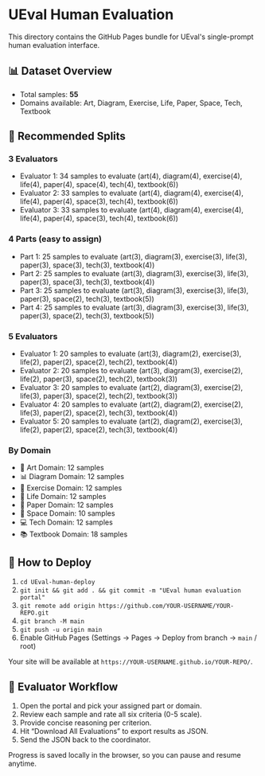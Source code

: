 # UEval Human Evaluation

This directory contains the GitHub Pages bundle for UEval's single-prompt human evaluation interface.

## 📊 Dataset Overview
- Total samples: **55**
- Domains available: Art, Diagram, Exercise, Life, Paper, Space, Tech, Textbook

## 🔀 Recommended Splits

### 3 Evaluators
- Evaluator 1: 34 samples to evaluate (art(4), diagram(4), exercise(4), life(4), paper(4), space(4), tech(4), textbook(6))
- Evaluator 2: 33 samples to evaluate (art(4), diagram(4), exercise(4), life(4), paper(4), space(3), tech(4), textbook(6))
- Evaluator 3: 33 samples to evaluate (art(4), diagram(4), exercise(4), life(4), paper(4), space(3), tech(4), textbook(6))

### 4 Parts (easy to assign)
- Part 1: 25 samples to evaluate (art(3), diagram(3), exercise(3), life(3), paper(3), space(3), tech(3), textbook(4))
- Part 2: 25 samples to evaluate (art(3), diagram(3), exercise(3), life(3), paper(3), space(3), tech(3), textbook(4))
- Part 3: 25 samples to evaluate (art(3), diagram(3), exercise(3), life(3), paper(3), space(2), tech(3), textbook(5))
- Part 4: 25 samples to evaluate (art(3), diagram(3), exercise(3), life(3), paper(3), space(2), tech(3), textbook(5))

### 5 Evaluators
- Evaluator 1: 20 samples to evaluate (art(3), diagram(2), exercise(3), life(2), paper(2), space(2), tech(2), textbook(4))
- Evaluator 2: 20 samples to evaluate (art(3), diagram(3), exercise(2), life(2), paper(3), space(2), tech(2), textbook(3))
- Evaluator 3: 20 samples to evaluate (art(2), diagram(3), exercise(2), life(3), paper(3), space(2), tech(2), textbook(3))
- Evaluator 4: 20 samples to evaluate (art(2), diagram(2), exercise(2), life(3), paper(2), space(2), tech(3), textbook(4))
- Evaluator 5: 20 samples to evaluate (art(2), diagram(2), exercise(3), life(2), paper(2), space(2), tech(3), textbook(4))

### By Domain
- 🎨 Art Domain: 12 samples
- 📊 Diagram Domain: 12 samples
- 💪 Exercise Domain: 12 samples
- 🌱 Life Domain: 12 samples
- 📄 Paper Domain: 12 samples
- 🚀 Space Domain: 10 samples
- 💻 Tech Domain: 12 samples
- 📚 Textbook Domain: 18 samples

## 🚀 How to Deploy
1. `cd UEval-human-deploy`
2. `git init && git add . && git commit -m "UEval human evaluation portal"`
3. `git remote add origin https://github.com/YOUR-USERNAME/YOUR-REPO.git`
4. `git branch -M main`
5. `git push -u origin main`
6. Enable GitHub Pages (Settings → Pages → Deploy from branch → `main` / root)

Your site will be available at `https://YOUR-USERNAME.github.io/YOUR-REPO/`.

## 📝 Evaluator Workflow
1. Open the portal and pick your assigned part or domain.
2. Review each sample and rate all six criteria (0-5 scale).
3. Provide concise reasoning per criterion.
4. Hit “Download All Evaluations” to export results as JSON.
5. Send the JSON back to the coordinator.

Progress is saved locally in the browser, so you can pause and resume anytime.
